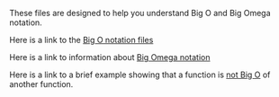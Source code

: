 These files are designed to help you understand Big O and Big Omega notation.


Here is a link to the [Big O notation files](./big-o.md)

Here is a link to information about [Big Omega notation](./big-omega.md)

Here is a link to a brief example showing that a function is [not Big O](./not-big-o.md) of another function.
